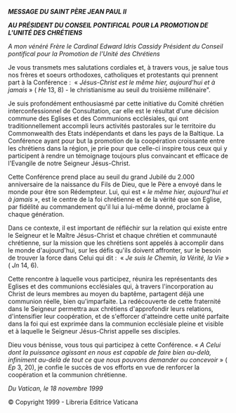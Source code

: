 ***MESSAGE DU SAINT PÈRE JEAN PAUL II***

***AU PRÉSIDENT DU CONSEIL PONTIFICAL*** ***POUR LA PROMOTION DE L'UNITÉ DES CHRÉTIENS***

*A mon vénéré Frère le Cardinal Edward Idris Cassidy* *Président du Conseil pontifical pour la Promotion de l'Unité des Chrétiens*

Je vous transmets mes salutations cordiales et, à travers vous, je salue tous nos frères et soeurs orthodoxes, catholiques et protestants qui prennent part à la Conférence :  « *Jésus-Christ est le même hier, aujourd'hui et à jamais* » ( *He* 13, 8) - le christianisme au seuil du troisième millénaire".

Je suis profondément enthousiasmé par cette initiative du Comité chrétien interconfessionnel de Consultation, car elle est le résultat d'une décision commune des Eglises et des Communions ecclésiales, qui ont traditionnellement accompli leurs activités pastorales sur le territoire du Commonwealth des Etats indépendants et dans les pays de la Baltique. La Conférence ayant pour but la promotion de la coopération croissante entre les chrétiens dans la région, je prie pour que celle-ci inspire tous ceux qui y participent à rendre un témoignage toujours plus convaincant et efficace de l'Evangile de notre Seigneur Jésus-Christ.

Cette Conférence prend place au seuil du grand Jubilé du 2.000 anniversaire de la naissance du Fils de Dieu, que le Père a envoyé dans le monde pour être son Rédempteur. Lui, qui est « *le même hier, aujourd'hui et à jamais* », est le centre de la foi chrétienne et de la vérité que son Eglise, par fidélité au commandement qu'il lui a lui-même donné, proclame à chaque génération.

Dans ce contexte, il est important de réfléchir sur la relation qui existe entre le Seigneur et le Maître Jésus-Christ et chaque chrétien et communauté chrétienne, sur la mission que les chrétiens sont appelés à accomplir dans le monde d'aujourd'hui, sur les défis qu'ils doivent affronter, sur le besoin de trouver la force dans Celui qui dit :  « *Je suis le Chemin, la Vérité, la Vie* » ( *Jn* 14, 6).

Cette rencontre à laquelle vous participez, réunira les représentants des Eglises et des communions ecclésiales qui, à travers l'incorporation au Christ de leurs membres au moyen du baptême, partagent déjà une communion réelle, bien qu'imparfaite. La redécouverte de cette fraternité dans le Seigneur permettra aux chrétiens d'approfondir leurs relations, d'intensifier leur coopération, et de s'efforcer d'atteindre cette unité parfaite dans la foi qui est exprimée dans la communion ecclésiale pleine et visible et à laquelle le Seigneur Jésus-Christ appelle ses disciples.

Dieu vous bénisse, vous tous qui participez à cette Conférence. « *A Celui dont la puissance agissant en nous est capable de faire bien au-delà, infiniment au-delà de tout ce que nous pouvons demander ou concevoir* » ( *Ep* 3, 20), je confie le succès de vos efforts en vue de renforcer la coopération et la communion chrétienne.

*Du Vatican, le 18 novembre 1999*

© Copyright 1999 - Libreria Editrice Vaticana